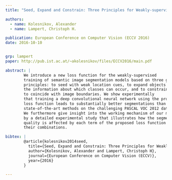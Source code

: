 ```yaml
---
title: "Seed, Expand and Constrain: Three Principles for Weakly-supervised Image Segmentation"

authors:
  - name: Kolesnikov, Alexander
  - name: Lampert, Christoph H.

publication: European Conference on Computer Vision (ECCV 2016)
date: 2016-10-10


grp: lampert
paper: http://pub.ist.ac.at/~akolesnikov/files/ECCV2016/main.pdf

abstract: |
        We introduce a new loss function for the weakly-supervised
        training of semantic image segmentation models based on three guiding
        principles: to seed with weak location cues, to expand objects based on
        the information about which classes can occur, and to constrain the segmentations
        to coincide with image boundaries. We show experimentally
        that training a deep convolutional neural network using the proposed
        loss function leads to substantially better segmentations than previous
        state-of-the-art methods on the challenging PASCAL VOC 2012 dataset.
        We furthermore give insight into the working mechanism of our method
        by a detailed experimental study that illustrates how the segmentation
        quality is affected by each term of the proposed loss function as well as
        their combinations.

bibtex: |
        @article{kolesnikov2014seed,
          title={Seed, Expand and Constrain: Three Principles for Weakly-supervised Image Segmentation},
          author={Kolesnikov, Alexander and Lampert, Christoph H},
          journal={European Conference on Computer Vision (ECCV)},
          year={2016}
        }

---
```

